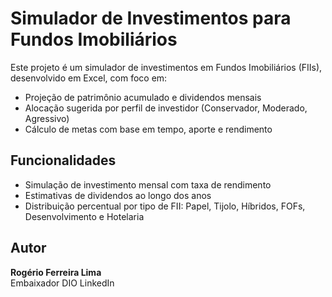
# Simulador de Investimentos para Fundos Imobiliários

Este projeto é um simulador de investimentos em Fundos Imobiliários (FIIs), desenvolvido em Excel, com foco em:

- Projeção de patrimônio acumulado e dividendos mensais
- Alocação sugerida por perfil de investidor (Conservador, Moderado, Agressivo)
- Cálculo de metas com base em tempo, aporte e rendimento

## Funcionalidades

- Simulação de investimento mensal com taxa de rendimento
- Estimativas de dividendos ao longo dos anos
- Distribuição percentual por tipo de FII: Papel, Tijolo, Híbridos, FOFs, Desenvolvimento e Hotelaria

## Autor

**Rogério Ferreira Lima**  
Embaixador DIO
LinkedIn

